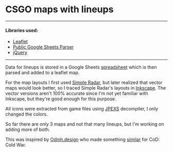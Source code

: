 
# CSGO maps with lineups

---

#### Libraries used:

 - [Leaflet](https://leafletjs.com/)
 - [Public Google Sheets Parser](https://www.npmjs.com/package/public-google-sheets-parser)
 - [jQuery](https://jquery.com/)
---
Data for lineups is stored in a Google Sheets [spreadsheet](https://docs.google.com/spreadsheets/d/1sYULbY9FQ3vcG12ir19uQmyms2oCgzHTprKE-YrcsRc) which is then parsed and added to a leaflet map.

For the map layouts I first used [Simple Radar](https://readtldr.gg/simpleradar), but later realized that vector maps would look better, so I traced Simple Radar's layouts in [Inkscape](https://inkscape.org/). The vector versions aren't 100% accurate since I'm not yet familiar with Inkscape, but they're good enough for this purpose.

All icons were extracted from game files using [JPEXS](https://github.com/jindrapetrik/jpexs-decompiler) decompiler, I only changed the colors.

So far there are only 3 maps and not that many lineups, but I'm working on adding more of both.

This was inspired by [Odinh.design](https://github.com/Miss-placed) who made something [similar](https://declassified.netlify.app/) for CoD: Cold War.
